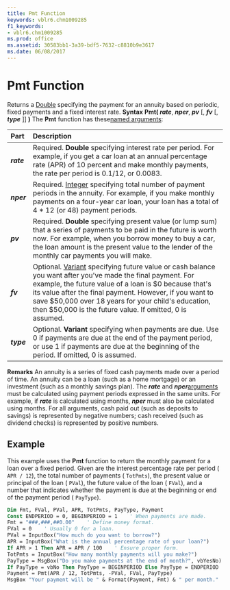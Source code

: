 ```yaml
---
title: Pmt Function
keywords: vblr6.chm1009285
f1_keywords:
- vblr6.chm1009285
ms.prod: office
ms.assetid: 30583bb1-3a39-bdf5-7632-c8810b9e3617
ms.date: 06/08/2017
---
```



# Pmt Function



Returns a [Double](../../Glossary/vbe-glossary.md) specifying the payment for an annuity based on periodic, fixed payments and a fixed interest rate.
 **Syntax**
 **Pmt( _rate_**, **_nper_**, **_pv_** [, **_fv_** [, **_type_** ]] **)**
The  **Pmt** function has these[named arguments](../../Glossary/vbe-glossary.md):


|**Part**|**Description**|
|:-----|:-----|
|**_rate_**|Required.  **Double** specifying interest rate per period. For example, if you get a car loan at an annual percentage rate (APR) of 10 percent and make monthly payments, the rate per period is 0.1/12, or 0.0083.|
|**_nper_**|Required. [Integer](../../Glossary/vbe-glossary.md) specifying total number of payment periods in the annuity. For example, if you make monthly payments on a four-year car loan, your loan has a total of 4 * 12 (or 48) payment periods.|
|**_pv_**|Required.  **Double** specifying present value (or lump sum) that a series of payments to be paid in the future is worth now. For example, when you borrow money to buy a car, the loan amount is the present value to the lender of the monthly car payments you will make.|
|**_fv_**|Optional. [Variant](../../Glossary/vbe-glossary.md) specifying future value or cash balance you want after you've made the final payment. For example, the future value of a loan is $0 because that's its value after the final payment. However, if you want to save $50,000 over 18 years for your child's education, then $50,000 is the future value. If omitted, 0 is assumed.|
|**_type_**|Optional.  **Variant** specifying when payments are due. Use 0 if payments are due at the end of the payment period, or use 1 if payments are due at the beginning of the period. If omitted, 0 is assumed.|

 **Remarks**
An annuity is a series of fixed cash payments made over a period of time. An annuity can be a loan (such as a home mortgage) or an investment (such as a monthly savings plan).
The  **_rate_** and **_nper_**[arguments](../../Glossary/vbe-glossary.md) must be calculated using payment periods expressed in the same units. For example, if **_rate_** is calculated using months, **_nper_** must also be calculated using months.
For all arguments, cash paid out (such as deposits to savings) is represented by negative numbers; cash received (such as dividend checks) is represented by positive numbers.

## Example

This example uses the  **Pmt** function to return the monthly payment for a loan over a fixed period. Given are the interest percentage rate per period ( `APR / 12`), the total number of payments ( `TotPmts`), the present value or principal of the loan ( `PVal`), the future value of the loan ( `FVal`), and a number that indicates whether the payment is due at the beginning or end of the payment period ( `PayType`).


```vb
Dim Fmt, FVal, PVal, APR, TotPmts, PayType, Payment
Const ENDPERIOD = 0, BEGINPERIOD = 1    ' When payments are made.
Fmt = "###,###,##0.00"    ' Define money format.
FVal = 0    ' Usually 0 for a loan.
PVal = InputBox("How much do you want to borrow?")
APR = InputBox("What is the annual percentage rate of your loan?")
If APR > 1 Then APR = APR / 100    ' Ensure proper form.
TotPmts = InputBox("How many monthly payments will you make?")
PayType = MsgBox("Do you make payments at the end of month?", vbYesNo)
If PayType = vbNo Then PayType = BEGINPERIOD Else PayType = ENDPERIOD
Payment = Pmt(APR / 12, TotPmts, -PVal, FVal, PayType)
MsgBox "Your payment will be " & Format(Payment, Fmt) & " per month."

```


